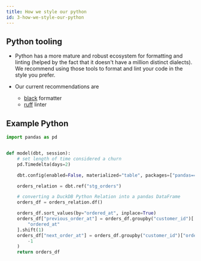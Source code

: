 ```yaml
---
title: How we style our python
id: 3-how-we-style-our-python
---
```


## Python tooling

- Python has a more mature and robust ecosystem for formatting and linting (helped by the fact that it doesn't have a million distinct dialects). We recommend using those tools to format and lint your code in the style you prefer.

- Our current recommendations are
  - [black](https://pypi.org/project/black/) formatter
  - [ruff](https://pypi.org/project/ruff/) linter

## Example Python

```python
import pandas as pd


def model(dbt, session):
    # set length of time considered a churn
    pd.Timedelta(days=2)

    dbt.config(enabled=False, materialized="table", packages=["pandas==1.5.2"])

    orders_relation = dbt.ref("stg_orders")

    # converting a DuckDB Python Relation into a pandas DataFrame
    orders_df = orders_relation.df()

    orders_df.sort_values(by="ordered_at", inplace=True)
    orders_df["previous_order_at"] = orders_df.groupby("customer_id")[
        "ordered_at"
    ].shift(1)
    orders_df["next_order_at"] = orders_df.groupby("customer_id")["ordered_at"].shift(
        -1
    )
    return orders_df
```
